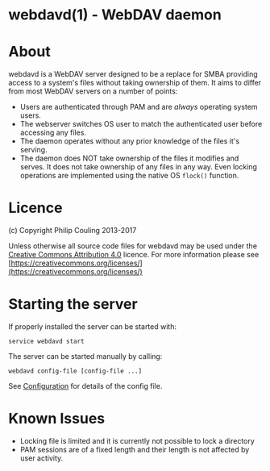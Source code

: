 # webdavd(1) - WebDAV daemon

# About

webdavd is a WebDAV server designed to be a replace for SMBA providing access to a system's files without taking ownership of them.  It aims to differ from most WebDAV servers on a number of points:

 - Users are authenticated through PAM and are *always* operating system users.
 - The webserver switches OS user to match the authenticated user before accessing any files.
 - The daemon operates without any prior knowledge of the files it's serving.  
 - The daemon does NOT take ownership of the files it modifies and serves. It does not take ownership of any files in any way.  Even locking operations are implemented using the native OS `flock()` function.

# Licence

(c) Copyright Philip Couling 2013-2017

Unless otherwise all source code files for webdavd may be used under the [Creative Commons Attribution 4.0](CCBY.md) licence. For more information please see [https://creativecommons.org/licenses/](https://creativecommons.org/licenses/)
#  Starting the server

If properly installed the server can be started with:

    service webdavd start

The server can be started manually by calling:

    webdavd config-file [config-file ...]
    
See [Configuration](Configuration.md) for details of the config file.

# Known Issues

 - Locking file is limited and it is currently not possible to lock a directory
 - PAM sessions are of a fixed length and their length is not affected by user activity.
